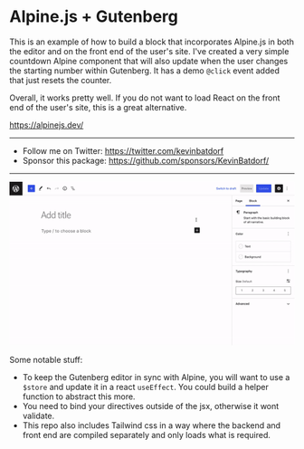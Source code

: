 # Alpine.js + Gutenberg

This is an example of how to build a block that incorporates Alpine.js in both the editor and on the front end of the user's site. I've created a very simple countdown Alpine component that will also update when the user changes the starting number within Gutenberg. It has a demo `@click` event added that just resets the counter.

Overall, it works pretty well. If you do not want to load React on the front end of the user's site, this is a great alternative.

https://alpinejs.dev/

---

-   Follow me on Twitter: https://twitter.com/kevinbatdorf
-   Sponsor this package: https://github.com/sponsors/KevinBatdorf/

---

![alt text](assets/demo.gif 'Demo component')

Some notable stuff:

-   To keep the Gutenberg editor in sync with Alpine, you will want to use a `$store` and update it in a react `useEffect`. You could build a helper function to abstract this more.
-   You need to bind your directives outside of the jsx, otherwise it wont validate.
-   This repo also includes Tailwind css in a way where the backend and front end are compiled separately and only loads what is required.

